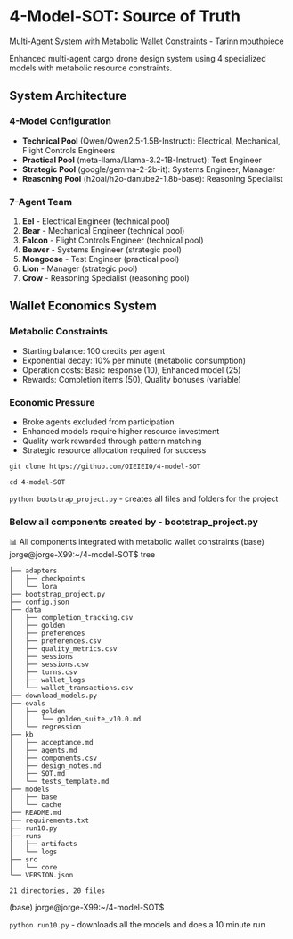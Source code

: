 # 4-Model-SOT: Source of Truth

Multi-Agent System with Metabolic Wallet Constraints - Tarinn mouthpiece

Enhanced multi-agent cargo drone design system using 4 specialized models with metabolic resource constraints.

## System Architecture

### 4-Model Configuration
- **Technical Pool** (Qwen/Qwen2.5-1.5B-Instruct): Electrical, Mechanical, Flight Controls Engineers
- **Practical Pool** (meta-llama/Llama-3.2-1B-Instruct): Test Engineer
- **Strategic Pool** (google/gemma-2-2b-it): Systems Engineer, Manager
- **Reasoning Pool** (h2oai/h2o-danube2-1.8b-base): Reasoning Specialist

### 7-Agent Team
1. **Eel** - Electrical Engineer (technical pool)
2. **Bear** - Mechanical Engineer (technical pool)
3. **Falcon** - Flight Controls Engineer (technical pool)
4. **Beaver** - Systems Engineer (strategic pool)
5. **Mongoose** - Test Engineer (practical pool)
6. **Lion** - Manager (strategic pool)
7. **Crow** - Reasoning Specialist (reasoning pool)

## Wallet Economics System

### Metabolic Constraints
- Starting balance: 100 credits per agent
- Exponential decay: 10% per minute (metabolic consumption)
- Operation costs: Basic response (10), Enhanced model (25)
- Rewards: Completion items (50), Quality bonuses (variable)

### Economic Pressure
- Broke agents excluded from participation
- Enhanced models require higher resource investment
- Quality work rewarded through pattern matching
- Strategic resource allocation required for success

```git clone https://github.com/OIEIEIO/4-model-SOT```

```cd 4-model-SOT```

```python bootstrap_project.py``` - creates all files and folders for the project

### Below all components created by - bootstrap_project.py

📊 All components integrated with metabolic wallet constraints
(base) jorge@jorge-X99:~/4-model-SOT$ tree
```
├── adapters
│   ├── checkpoints
│   └── lora
├── bootstrap_project.py
├── config.json
├── data
│   ├── completion_tracking.csv
│   ├── golden
│   ├── preferences
│   ├── preferences.csv
│   ├── quality_metrics.csv
│   ├── sessions
│   ├── sessions.csv
│   ├── turns.csv
│   ├── wallet_logs
│   └── wallet_transactions.csv
├── download_models.py
├── evals
│   ├── golden
│   │   └── golden_suite_v10.0.md
│   └── regression
├── kb
│   ├── acceptance.md
│   ├── agents.md
│   ├── components.csv
│   ├── design_notes.md
│   ├── SOT.md
│   └── tests_template.md
├── models
│   ├── base
│   └── cache
├── README.md
├── requirements.txt
├── run10.py
├── runs
│   ├── artifacts
│   └── logs
├── src
│   └── core
└── VERSION.json

21 directories, 20 files
```
(base) jorge@jorge-X99:~/4-model-SOT$ 

```python run10.py``` - downloads all the models and does a 10 minute run
